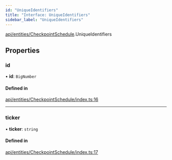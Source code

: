 ```yaml
---
id: "UniqueIdentifiers"
title: "Interface: UniqueIdentifiers"
sidebar_label: "UniqueIdentifiers"
---
```


[api/entities/CheckpointSchedule](../../../../../modules/API/Entities/CheckpointSchedule/CheckpointSchedule.md).UniqueIdentifiers

## Properties

### id

• **id**: `BigNumber`

#### Defined in

[api/entities/CheckpointSchedule/index.ts:16](https://github.com/PolymeshAssociation/polymesh-sdk/blob/95f248df/src/api/entities/CheckpointSchedule/index.ts#L16)

___

### ticker

• **ticker**: `string`

#### Defined in

[api/entities/CheckpointSchedule/index.ts:17](https://github.com/PolymeshAssociation/polymesh-sdk/blob/95f248df/src/api/entities/CheckpointSchedule/index.ts#L17)
